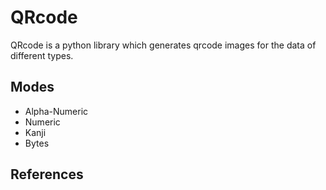 # QRcode
QRcode is a python library which generates qrcode images for the data of different types.

## Modes
<ul>
    <li>Alpha-Numeric</li>
    <li>Numeric</li>
    <li>Kanji</li>
    <li>Bytes</li>
</ul>

## References
[](https://thonky.com/qr-code-tutorial/)